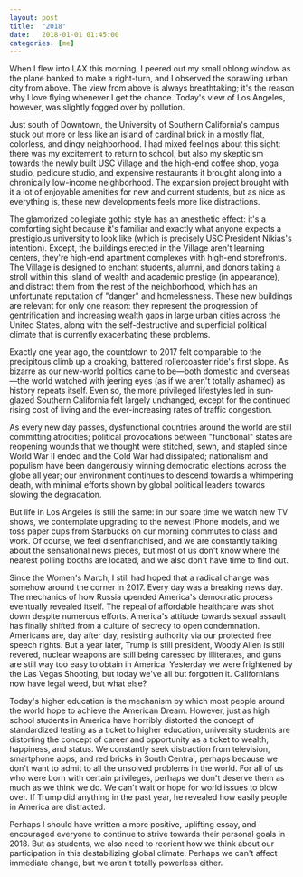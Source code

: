 ```yaml
---
layout: post
title:  "2018"
date:   2018-01-01 01:45:00
categories: [me]
---
```


When I flew into LAX this morning, I peered out my small oblong window as the plane banked to make a right-turn, and I observed the sprawling urban city from above. The view from above is always breathtaking; it's the reason why I love flying whenever I get the chance. Today's view of Los Angeles, however, was slightly fogged over by pollution.

Just south of Downtown, the University of Southern California's campus stuck out more or less like an island of cardinal brick in a mostly flat, colorless, and dingy neighborhood. I had mixed feelings about this sight: there was my excitement to return to school, but also my skepticism towards the newly built USC Village and the high-end coffee shop, yoga studio, pedicure studio, and expensive restaurants it brought along into a chronically low-income neighborhood. The expansion project brought with it a lot of enjoyable amenities for new and current students, but as nice as everything is, these new developments feels more like distractions.

The glamorized collegiate gothic style has an anesthetic effect: it's a comforting sight because it's familiar and exactly what anyone expects a prestigious university to look like (which is precisely USC President Nikias's intention). Except, the buildings erected in the Village aren't learning centers, they're high-end apartment complexes with high-end storefronts. The Village is designed to enchant students, alumni, and donors taking a stroll within this island of wealth and academic prestige (in appearance), and distract them from the rest of the neighborhood, which has an unfortunate reputation of "danger" and homelessness. These new buildings are relevant for only one reason: they represent the progression of gentrification and increasing wealth gaps in large urban cities across the United States, along with the self-destructive and superficial political climate that is currently exacerbating these problems.

Exactly one year ago, the countdown to 2017 felt comparable to the precipitous climb up a croaking, battered rollercoaster ride's first slope. As bizarre as our new-world politics came to be—both domestic and overseas—the world watched with jeering eyes (as if we aren't totally ashamed) as history repeats itself. Even so, the more privileged lifestyles led in sun-glazed Southern California felt largely unchanged, except for the continued rising cost of living and the ever-increasing rates of traffic congestion.

As every new day passes, dysfunctional countries around the world are still committing atrocities; political provocations between "functional" states are reopening wounds that we thought were stitched, sewn, and stapled since World War II ended and the Cold War had dissipated; nationalism and populism have been dangerously winning democratic elections across the globe all year; our environment continues to descend towards a whimpering death, with minimal efforts shown by global political leaders towards slowing the degradation.

But life in Los Angeles is still the same: in our spare time we watch new TV shows, we contemplate upgrading to the newest iPhone models, and we toss paper cups from Starbucks on our morning commutes to class and work. Of course, we feel disenfranchised, and we are constantly talking about the sensational news pieces, but most of us don't know where the nearest polling booths are located, and we also don't have time to find out.

Since the Women's March, I still had hoped that a radical change was somehow around the corner in 2017. Every day was a breaking news day. The mechanics of how Russia upended America's democratic process eventually revealed itself. The repeal of affordable healthcare was shot down despite numerous efforts. America's attitude towards sexual assault has finally shifted from a culture of secrecy to open condemnation. Americans are, day after day, resisting authority via our protected free speech rights. But a year later, Trump is still president, Woody Allen is still revered, nuclear weapons are still being caressed by illiterates, and guns are still way too easy to obtain in America. Yesterday we were frightened by the Las Vegas Shooting, but today we've all but forgotten it. Californians now have legal weed, but what else?

Today's higher education is the mechanism by which most people around the world hope to achieve the American Dream. However, just as high school students in America have horribly distorted the concept of standardized testing as a ticket to higher education, university students are distorting the concept of career and opportunity as a ticket to wealth, happiness, and status. We constantly seek distraction from television, smartphone apps, and red bricks in South Central, perhaps because we don't want to admit to all the unsolved problems in the world. For all of us who were born with certain privileges, perhaps we don't deserve them as much as we think we do. We can't wait or hope for world issues to blow over. If Trump did anything in the past year, he revealed how easily people in America are distracted.

Perhaps I should have written a more positive, uplifting essay, and encouraged everyone to continue to strive towards their personal goals in 2018. But as students, we also need to reorient how we think about our participation in this destabilizing global climate. Perhaps we can't affect immediate change, but we aren't totally powerless either.
